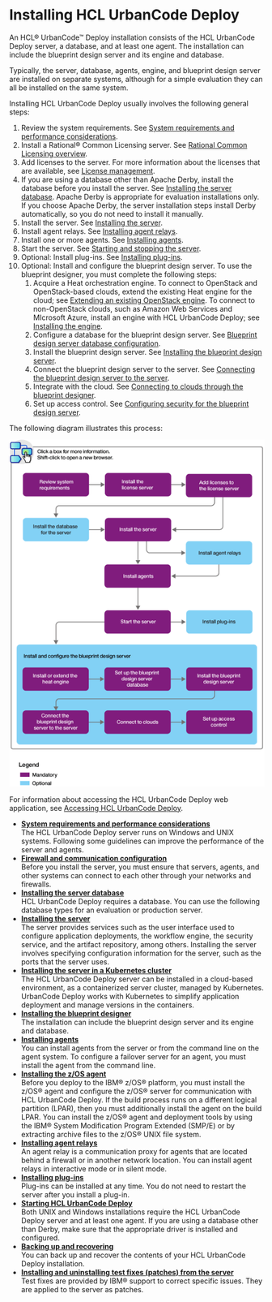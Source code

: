 # Installing HCL UrbanCode Deploy

An HCL® UrbanCode™ Deploy installation consists of the HCL UrbanCode Deploy server, a database, and at least one agent. The installation can include the blueprint design server and its engine and database.

Typically, the server, database, agents, engine, and blueprint design server are installed on separate systems, although for a simple evaluation they can all be installed on the same system.

Installing HCL UrbanCode Deploy usually involves the following general steps:

1.  Review the system requirements. See [System requirements and performance considerations](sysRequire.md).
2.  Install a Rational® Common Licensing server. See [Rational Common Licensing overview](http://www-01.ibm.com/support/knowledgecenter/SSSTWP_8.1.4/com.ibm.rational.license.doc/topics/c_managing_lic.html).
3.  Add licenses to the server. For more information about the licenses that are available, see [License management](../../com.udeploy.doc/topics/licenseManage.md).
4.  If you are using a database other than Apache Derby, install the database before you install the server. See [Installing the server database](DBinstall.md). Apache Derby is appropriate for evaluation installations only. If you choose Apache Derby, the server installation steps install Derby automatically, so you do not need to install it manually.
5.  Install the server. See [Installing the server](serverInstall.md).
6.  Install agent relays. See [Installing agent relays](agentRelayInstall.md).
7.  Install one or more agents. See [Installing agents](agent_install_ov.md).
8.  Start the server. See [Starting and stopping the server](run_server.md).
9.  Optional: Install plug-ins. See [Installing plug-ins](../../com.udeploy.admin.doc/topics/settings_plugins.md).
10. Optional: Install and configure the blueprint design server. To use the blueprint designer, you must complete the following steps:
    1.  Acquire a Heat orchestration engine. To connect to OpenStack and OpenStack-based clouds, extend the existing Heat engine for the cloud; see [Extending an existing OpenStack engine](extending_an_engine_for_openstack.md). To connect to non-OpenStack clouds, such as Amazon Web Services and MIcrosoft Azure, install an engine with HCL UrbanCode Deploy; see [Installing the engine](install_engine.md).
    2.  Configure a database for the blueprint design server. See [Blueprint design server database configuration](install_database_bds_ov.md).
    3.  Install the blueprint design server. See [Installing the blueprint design server](install_server_bds.md).
    4.  Connect the blueprint design server to the server. See [Connecting the blueprint design server to the server](../../com.udeploy.doc/topics/ucdp_integrate.md).
    5.  Integrate with the cloud. See [Connecting to clouds through the blueprint designer](../../com.edt.doc/topics/security_cloud_connection.md).
    6.  Set up access control. See [Configuring security for the blueprint design server](../../com.udeploy.admin.doc/topics/security_ov.md).

The following diagram illustrates this process:

![A diagram that shows the basic steps that are involved in installing HCL UrbanCode Deploy](../images/install_ch_a.gif)

For information about accessing the HCL UrbanCode Deploy web application, see [Accessing HCL UrbanCode Deploy](access_server.md).

-   **[System requirements and performance considerations](../../com.udeploy.install.doc/topics/sysRequire.md)**  
The HCL UrbanCode Deploy server runs on Windows and UNIX systems. Following some guidelines can improve the performance of the server and agents.
-   **[Firewall and communication configuration](../../com.udeploy.install.doc/topics/agent_firewalls.md)**  
Before you install the server, you must ensure that servers, agents, and other systems can connect to each other through your networks and firewalls.
-   **[Installing the server database](../../com.udeploy.install.doc/topics/DBinstall.md)**  
HCL UrbanCode Deploy requires a database. You can use the following database types for an evaluation or production server.
-   **[Installing the server](../../com.udeploy.install.doc/topics/serverInstall.md)**  
The server provides services such as the user interface used to configure application deployments, the workflow engine, the security service, and the artifact repository, among others. Installing the server involves specifying configuration information for the server, such as the ports that the server uses.
-   **[Installing the server in a Kubernetes cluster](../../com.udeploy.install.doc/topics/docker_cloud_over.md)**  
The HCL UrbanCode Deploy server can be installed in a cloud-based environment, as a containerized server cluster, managed by Kubernetes. UrbanCode Deploy works with Kubernetes to simplify application deployment and manage versions in the containers.
-   **[Installing the blueprint designer](../../com.edt.doc/topics/install_ch_bpd.md)**  
The installation can include the blueprint design server and its engine and database.
-   **[Installing agents](../../com.udeploy.install.doc/topics/agent_install_ov.md)**  
You can install agents from the server or from the command line on the agent system. To configure a failover server for an agent, you must install the agent from the command line.
-   **[Installing the z/OS agent](../../com.udeploy.install.doc/topics/zos_installing_ov.md)**  
Before you deploy to the IBM® z/OS® platform, you must install the z/OS® agent and configure the z/OS® server for communication with HCL UrbanCode Deploy. If the build process runs on a different logical partition \(LPAR\), then you must additionally install the agent on the build LPAR. You can install the z/OS® agent and deployment tools by using the IBM® System Modification Program Extended \(SMP/E\) or by extracting archive files to the z/OS® UNIX file system.
-   **[Installing agent relays](../../com.udeploy.install.doc/topics/agentRelayInstall.md)**  
An agent relay is a communication proxy for agents that are located behind a firewall or in another network location. You can install agent relays in interactive mode or in silent mode.
-   **[Installing plug-ins](../../com.udeploy.admin.doc/topics/settings_plugins.md)**  
Plug-ins can be installed at any time. You do not need to restart the server after you install a plug-in.
-   **[Starting HCL UrbanCode Deploy](../../com.udeploy.install.doc/topics/runProduct.md)**  
Both UNIX and Windows installations require the HCL UrbanCode Deploy server and at least one agent. If you are using a database other than Derby, make sure that the appropriate driver is installed and configured.
-   **[Backing up and recovering](../../com.udeploy.install.doc/topics/backup_recover.md)**  
You can back up and recover the contents of your HCL UrbanCode Deploy installation.
-   **[Installing and uninstalling test fixes \(patches\) from the server](../../com.udeploy.install.doc/topics/server_install_testfix.md)**  
Test fixes are provided by IBM® support to correct specific issues. They are applied to the server as patches.

